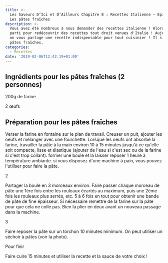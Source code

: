 ```yaml
---
title: >-
  Les Saveurs D’Ici et D’Ailleurs Chapitre 8 : Recettes Italienne – Episode 1 :
  Les pâtes fraîches
description: >-
  Vous avez été nombreux à nous demander des recettes italienne ! Alors c'est
  parti pour redécouvrir des recettes tout droit venues d'Italie ! Aujourd’hui,
  on vous partage une recette indispensable pour tout cuisinier ! Il s’agit des
  pâtes fraîches.
categories:
  - Recettes
date: '2019-02-06T12:42:19+01:00'
---
```

## Ingrédients pour les pâtes fraîches (2 personnes)

200g de farine

2 œufs

## Préparation pour les pâtes fraîches 

Verser la farine en fontaine sur le plan de travail. Creuser un puit, ajouter les oeufs et mélanger avec une fourchette. Lorsque les oeufs ont absorbé la farine, travailler la pâte à la main environ 10 à 15 minutes jusqu'à ce qu'elle soit compacte, lisse et élastique (ajouter de l'eau si c'est sec ou de la farine si c'est trop collant). former une boule et la laisser reposer 1 heure à température ambiante. si vous disposez d'une machine à pain, vous pouvez l'utiliser pour faire la pâte.

2

Partager la boule en 3 morceaux environ. Faire passer chaque morceau de pâte une 1ère fois entre les rouleaux écartés au maximum, puis une 2ème fois les rouleaux plus serrés, etc. 5 à 6 fois en tout pour obtenir une bande de pâte de fine épaisseur. Si nécessaire remettre de la farine sur la pâte pour que cela ne colle pas. Bien la plier en deux avant un nouveau passage dans la machine.

3

Faire reposer la pâte sur un torchon 10 minutes minimum. On peut utiliser un séchoir à pâtes (voir la photo).

Pour finir

Faire cuire 15 minutes et utiliser la recette et la sauce de votre choix !
